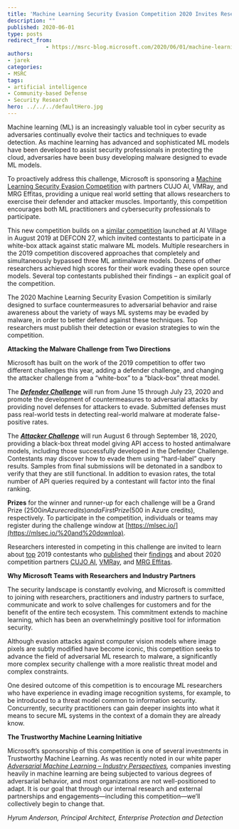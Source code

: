 ```yaml
---
title: 'Machine Learning Security Evasion Competition 2020 Invites Researchers to Defend and Attack'
description: ""
published: 2020-06-01
type: posts
redirect_from:
            - https://msrc-blog.microsoft.com/2020/06/01/machine-learning-security-evasion-competition-2020-invites-researchers-to-defend-and-attack/
authors:
- jarek
categories:
- MSRC
tags:
- artificial intelligence
- Community-based Defense
- Security Research
hero: ../../../defaultHero.jpg
---
```

<!-- wp:paragraph -->

Machine learning (ML) is an increasingly valuable tool in cyber security as adversaries continually evolve their tactics and techniques to evade detection. As machine learning has advanced and sophisticated ML models have been developed to assist security professionals in protecting the cloud, adversaries have been busy developing malware designed to evade ML models.

<!-- /wp:paragraph -->

<!-- wp:paragraph -->

To proactively address this challenge, Microsoft is sponsoring a [Machine Learning Security Evasion Competition](https://mlsec.io/) with partners CUJO AI, VMRay, and MRG Effitas, providing a unique real world setting that allows researchers to exercise their defender and attacker muscles. Importantly, this competition encourages both ML practitioners and cybersecurity professionals to participate.

<!-- /wp:paragraph -->

<!-- wp:paragraph -->

This new competition builds on a [similar competition](https://www.elastic.co/blog/machine-learning-static-evasion-competition) launched at AI Village in August 2019 at DEFCON 27, which invited contestants to participate in a white-box attack against static malware ML models. Multiple researchers in the 2019 competition discovered approaches that completely and simultaneously bypassed three ML antimalware models. Dozens of other researchers achieved high scores for their work evading these open source models. Several top contestants published their findings – an explicit goal of the competition.

<!-- /wp:paragraph -->

<!-- wp:paragraph -->

The 2020 Machine Learning Security Evasion Competition is similarly designed to surface countermeasures to adversarial behavior and raise awareness about the variety of ways ML systems may be evaded by malware, in order to better defend against these techniques. Top researchers must publish their detection or evasion strategies to win the competition.

<!-- /wp:paragraph -->

<!-- wp:paragraph -->

**Attacking the Malware Challenge from Two Directions**

<!-- /wp:paragraph -->

<!-- wp:paragraph -->

Microsoft has built on the work of the 2019 competition to offer two different challenges this year, adding a defender challenge, and changing the attacker challenge from a “white-box” to a “black-box” threat model.

<!-- /wp:paragraph -->

<!-- wp:paragraph -->

The [**_Defender Challenge_**](https://github.com/Azure/2020-machine-learning-security-evasion-competition/tree/master/defender) will run from June 15 through July 23, 2020 and promote the development of countermeasures to adversarial attacks by providing novel defenses for attackers to evade. Submitted defenses must pass real-world tests in detecting real-world malware at moderate false-positive rates.

<!-- /wp:paragraph -->

<!-- wp:paragraph -->

The [**_Attacker Challenge_**](https://github.com/Azure/2020-machine-learning-security-evasion-competition/tree/master/attacker) will run August 6 through September 18, 2020, providing a black-box threat model giving API access to hosted antimalware models, including those successfully developed in the Defender Challenge. Contestants may discover how to evade them using “hard-label” query results. Samples from final submissions will be detonated in a sandbox to verify that they are still functional. In addition to evasion rates, the total number of API queries required by a contestant will factor into the final ranking.

<!-- /wp:paragraph -->

<!-- wp:paragraph -->

**Prizes** for the winner and runner-up for each challenge will be a Grand Prize ($2500 in Azure credits) and a First Prize ($500 in Azure credits), respectively. To participate in the competition, individuals or teams may register during the challenge window at [https://mlsec.io/](https://mlsec.io/%20and%20downloa).

<!-- /wp:paragraph -->

<!-- wp:paragraph -->

Researchers interested in competing in this challenge are invited to learn about [top](https://towardsdatascience.com/evading-machine-learning-malware-classifiers-ce52dabdb713) 2019 contestants who [published](https://dl.acm.org/doi/pdf/10.1145/3375894.3375898) their [findings](https://www.eset.com/blog/company/evading-machine-learning-detection-in-a-cyber-secure-world/) and about 2020 competition partners [CUJO AI](https://cujo.com/), [VMRay](https://www.vmray.com/), and [MRG Effitas](https://www.mrg-effitas.com/).

<!-- /wp:paragraph -->

<!-- wp:paragraph -->

**Why Microsoft Teams with Researchers and Industry Partners**

<!-- /wp:paragraph -->

<!-- wp:paragraph -->

The security landscape is constantly evolving, and Microsoft is committed to joining with researchers, practitioners and industry partners to surface, communicate and work to solve challenges for customers and for the benefit of the entire tech ecosystem. This commitment extends to machine learning, which has been an overwhelmingly positive tool for information security.

<!-- /wp:paragraph -->

<!-- wp:paragraph -->

Although evasion attacks against computer vision models where image pixels are subtly modified have become iconic, this competition seeks to advance the field of adversarial ML research to malware, a significantly more complex security challenge with a more realistic threat model and complex constraints.

<!-- /wp:paragraph -->

<!-- wp:paragraph -->

One desired outcome of this competition is to encourage ML researchers who have experience in evading image recognition systems, for example, to be introduced to a threat model common to information security. Concurrently, security practitioners can gain deeper insights into what it means to secure ML systems in the context of a domain they are already know.

<!-- /wp:paragraph -->

<!-- wp:paragraph -->

**The Trustworthy Machine Learning Initiative**

<!-- /wp:paragraph -->

<!-- wp:paragraph -->

Microsoft’s sponsorship of this competition is one of several investments in Trustworthy Machine Learning. As was recently noted in our white paper [_Adversarial Machine Learning – Industry Perspectives_](https://arxiv.org/pdf/2002.05646.pdf)_,_ companies investing heavily in machine learning are being subjected to various degrees of adversarial behavior, and most organizations are not well-positioned to adapt. It is our goal that through our internal research and external partnerships and engagements—including this competition—we’ll collectively begin to change that.

<!-- /wp:paragraph -->

<!-- wp:paragraph -->

_Hyrum Anderson, Principal Architect, Enterprise Protection and Detection_

<!-- /wp:paragraph -->
